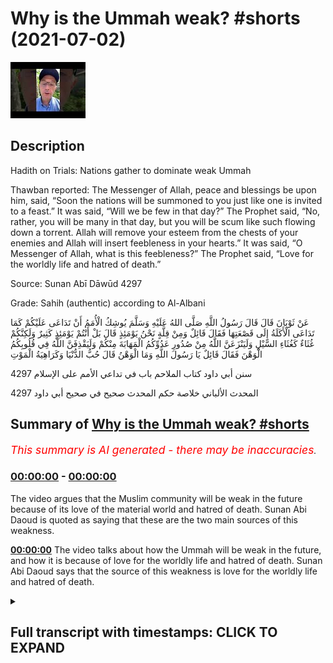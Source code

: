 # Why is the Ummah weak? #shorts (2021-07-02)

![alt Why is the Ummah weak? #shorts](4EBmK1j2bgs.jpg "Why is the Ummah weak? #shorts")

## Description

Hadith on Trials: Nations gather to dominate weak Ummah
 
Thawban reported: The Messenger of Allah, peace and blessings be upon him, said, “Soon the nations will be summoned to you just like one is invited to a feast.” It was said, “Will we be few in that day?” The Prophet said, “No, rather, you will be many in that day, but you will be scum like such flowing down a torrent. Allah will remove your esteem from the chests of your enemies and Allah will insert feebleness in your hearts.” It was said, “O Messenger of Allah, what is this feebleness?” The Prophet said, “Love for the worldly life and hatred of death.”

Source: Sunan Abī Dāwūd 4297

Grade: Sahih (authentic) according to Al-Albani

عَنْ ثَوْبَانَ قَالَ قَالَ رَسُولُ اللَّهِ صَلَّى اللهُ عَلَيْهِ وَسَلَّمَ يُوشِكُ الْأُمَمُ أَنْ تَدَاعَى عَلَيْكُمْ كَمَا تَدَاعَى الْأَكَلَةُ إِلَى قَصْعَتِهَا فَقَالَ قَائِلٌ وَمِنْ قِلَّةٍ نَحْنُ يَوْمَئِذٍ قَالَ بَلْ أَنْتُمْ يَوْمَئِذٍ كَثِيرٌ وَلَكِنَّكُمْ غُثَاءٌ كَغُثَاءِ السَّيْلِ وَلَيَنْزَعَنَّ اللَّهُ مِنْ صُدُورِ عَدُوِّكُمُ الْمَهَابَةَ مِنْكُمْ وَلَيَقْذِفَنَّ اللَّهُ فِي قُلُوبِكُمُ الْوَهْنَ فَقَالَ قَائِلٌ يَا رَسُولَ اللَّهِ وَمَا الْوَهْنُ قَالَ حُبُّ الدُّنْيَا وَكَرَاهِيَةُ الْمَوْتِ

4297 سنن أبي داود كتاب الملاحم باب في تداعي الأمم على الإسلام

4297 المحدث الألباني خلاصة حكم المحدث صحيح في صحيح أبي داود

## Summary of [Why is the Ummah weak? #shorts](https://www.youtube.com/watch?v=4EBmK1j2bgs)


*<span style="color:red; font-size:125%">This summary is AI generated - there may be inaccuracies</span>. [](/)*

### [00:00:00](https://www.youtube.com/watch?v=4EBmK1j2bgs&t=0) - [00:00:00](https://www.youtube.com/watch?v=4EBmK1j2bgs&t=0)

The video argues that the Muslim community will be weak in the future because of its love of the material world and hatred of death. Sunan Abi Daoud is quoted as saying that these are the two main sources of this weakness.

**[00:00:00](https://www.youtube.com/watch?v=4EBmK1j2bgs&t=0)** The video talks about how the Ummah will be weak in the future, and how it is because of love for the worldly life and hatred of death. Sunan Abi Daoud says that the source of this weakness is love for the worldly life and hatred of death.

<details><summary><h2>Full transcript with timestamps: CLICK TO EXPAND</h2></summary>

[0:00:00](https://youtu.be/4EBmK1j2bgs?t=0) muhammad upon whom bp said  
[0:00:03](https://youtu.be/4EBmK1j2bgs?t=3) soon the nations will be summoned to you  
[0:00:05](https://youtu.be/4EBmK1j2bgs?t=5) just like  
[0:00:06](https://youtu.be/4EBmK1j2bgs?t=6) one is invited to a feast it was said  
[0:00:10](https://youtu.be/4EBmK1j2bgs?t=10) will we be few in that day the prophet  
[0:00:13](https://youtu.be/4EBmK1j2bgs?t=13) said  
[0:00:13](https://youtu.be/4EBmK1j2bgs?t=13) no rather you will be many in that day  
[0:00:17](https://youtu.be/4EBmK1j2bgs?t=17) but you will be scum like such flowing  
[0:00:20](https://youtu.be/4EBmK1j2bgs?t=20) down  
[0:00:20](https://youtu.be/4EBmK1j2bgs?t=20) a torrent allah will remove your esteem  
[0:00:24](https://youtu.be/4EBmK1j2bgs?t=24) from the chests of your enemies  
[0:00:26](https://youtu.be/4EBmK1j2bgs?t=26) and allah will insert feebleness in your  
[0:00:29](https://youtu.be/4EBmK1j2bgs?t=29) hearts  
[0:00:30](https://youtu.be/4EBmK1j2bgs?t=30) it was said o messenger of allah what is  
[0:00:33](https://youtu.be/4EBmK1j2bgs?t=33) this  
[0:00:34](https://youtu.be/4EBmK1j2bgs?t=34) feebleness the prophet said love for the  
[0:00:37](https://youtu.be/4EBmK1j2bgs?t=37) worldly life  
[0:00:38](https://youtu.be/4EBmK1j2bgs?t=38) and hatred of death the source is  
[0:00:42](https://youtu.be/4EBmK1j2bgs?t=42) sunan abi daoud  

</details>
